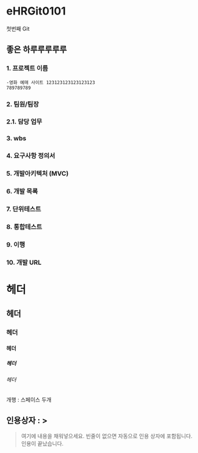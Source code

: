 # eHRGit0101
첫번째 Git

## 좋은 하루루루루루


### 1. 프로젝트 이름
    -영화 예매 사이트 123123123123123123  
    789789789
### 2. 팀원/팀장 
###    2.1. 담당 업무
### 3. wbs
### 4. 요구사항 정의서
### 5. 개발아키텍처 (MVC)
### 6. 개발 목록
### 7. 단위테스트
### 8. 통합테스트
### 9. 이행
### 10. 개발 URL

# 헤더
## 헤더
### 헤더
#### 헤더
##### 헤더
###### 헤더

개행 : 스페이스 두개
## 인용상자 : >
> 여기에 내용을 채워넣으세요.
빈줄이 없으면 자동으로 인용 상자에 포함됩니다.
인용이 끝났습니다.


